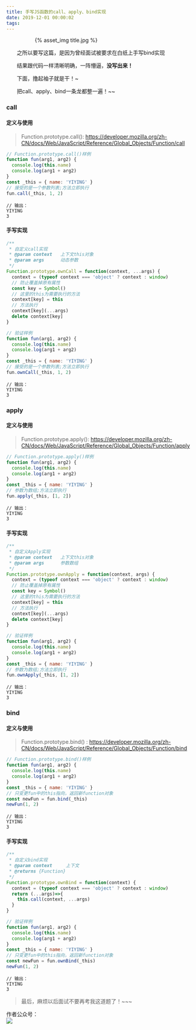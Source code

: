 ```yaml
---
title: 手写JS函数的call、apply、bind实现
date: 2019-12-01 00:00:02
tags:
---
```


<div style="width:70%;margin:auto">
{% asset_img title.jpg %}
</div>

&emsp;&emsp;之所以要写这篇，是因为曾经面试被要求在白纸上手写bind实现

&emsp;&emsp;结果跟代码一样清晰明确，一阵懵逼，**没写出来！**

&emsp;&emsp;下面，撸起袖子就是干！~

&emsp;&emsp;把call、apply、bind一条龙都整一遍！~~

### call

#### 定义与使用

> Function.prototype.call(): https://developer.mozilla.org/zh-CN/docs/Web/JavaScript/Reference/Global_Objects/Function/call

```javascript
// Function.prototype.call()样例
function fun(arg1, arg2) {
  console.log(this.name)
  console.log(arg1 + arg2)
}
const _this = { name: 'YIYING' }
// 接受的是一个参数列表;方法立即执行
fun.call(_this, 1, 2)
```
```shell
// 输出：
YIYING
3
```

#### 手写实现

```javascript
/**
 * 自定义call实现
 * @param context   上下文this对象
 * @param args      动态参数
 */
Function.prototype.ownCall = function(context, ...args) {
  context = (typeof context === 'object' ? context : window)
  // 防止覆盖掉原有属性
  const key = Symbol()
  // 这里的this为需要执行的方法
  context[key] = this
  // 方法执行
  context[key](...args)
  delete context[key]
}
```

```javascript
// 验证样例
function fun(arg1, arg2) {
  console.log(this.name)
  console.log(arg1 + arg2)
}
const _this = { name: 'YIYING' }
// 接受的是一个参数列表;方法立即执行
fun.ownCall(_this, 1, 2)
```

```shell
// 输出：
YIYING
3
```


### apply

#### 定义与使用

> Function.prototype.apply(): https://developer.mozilla.org/zh-CN/docs/Web/JavaScript/Reference/Global_Objects/Function/apply

```javascript
// Function.prototype.apply()样例
function fun(arg1, arg2) {
  console.log(this.name)
  console.log(arg1 + arg2)
}
const _this = { name: 'YIYING' }
// 参数为数组;方法立即执行
fun.apply(_this, [1, 2])
```
```shell
// 输出：
YIYING
3
```

#### 手写实现
```javascript
/**
 * 自定义Apply实现
 * @param context   上下文this对象
 * @param args      参数数组
 */
Function.prototype.ownApply = function(context, args) {
  context = (typeof context === 'object' ? context : window)
  // 防止覆盖掉原有属性
  const key = Symbol()
  // 这里的this为需要执行的方法
  context[key] = this
  // 方法执行
  context[key](...args)
  delete context[key]
}
```

```javascript
// 验证样例
function fun(arg1, arg2) {
  console.log(this.name)
  console.log(arg1 + arg2)
}
const _this = { name: 'YIYING' }
// 参数为数组;方法立即执行
fun.ownApply(_this, [1, 2])
```

```shell
// 输出：
YIYING
3
```

### bind

#### 定义与使用

> Function.prototype.bind()
: https://developer.mozilla.org/zh-CN/docs/Web/JavaScript/Reference/Global_Objects/Function/bind

```javascript
// Function.prototype.bind()样例
function fun(arg1, arg2) {
  console.log(this.name)
  console.log(arg1 + arg2)
}
const _this = { name: 'YIYING' }
// 只变更fun中的this指向，返回新function对象
const newFun = fun.bind(_this)
newFun(1, 2)
```
```shell
// 输出：
YIYING
3
```

#### 手写实现

```javascript
/**
 * 自定义bind实现
 * @param context     上下文
 * @returns {Function}
 */
Function.prototype.ownBind = function(context) {
  context = (typeof context === 'object' ? context : window)
  return (...args)=>{
    this.call(context, ...args)
  }
}
```

```javascript
// 验证样例
function fun(arg1, arg2) {
  console.log(this.name)
  console.log(arg1 + arg2)
}
const _this = { name: 'YIYING' }
// 只变更fun中的this指向，返回新function对象
const newFun = fun.ownBind(_this)
newFun(1, 2)
```

```shell
// 输出：
YIYING
3
```

> 最后，麻烦以后面试不要再考我这道题了！~~~

作者公众号：  
<img src='http://muchstudy.com/2019/11/10/%E4%B8%80%E6%96%87%E6%90%9E%E5%AE%9AJS%E5%BC%82%E5%B8%B8%E6%8D%95%E8%8E%B7/YIYING.jpg'>
